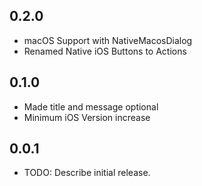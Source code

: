 ## 0.2.0

* macOS Support with NativeMacosDialog
* Renamed Native iOS Buttons to Actions

## 0.1.0

* Made title and message optional
* Minimum iOS Version increase


## 0.0.1

* TODO: Describe initial release.
